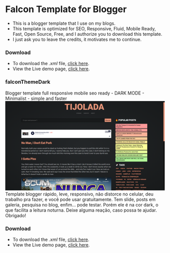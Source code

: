 # Falcon Template for Blogger
* This is a blogger template that I use on my blogs.
* This template is optimized for SEO, Responsive, Fluid, Mobile Ready, Fast, Open Source, Free, and I authorize you to download this template.
* I just ask you to leave the credits, it motivates me to continue.

### Download
* To download the _.xml_ file, [click here](https://github.com/guilhermefalcon/falconThemeDark/archive/master.zip).
* View the Live demo page, [click here](https://tijolada.com/).

### falconThemeDark
Blogger template full responsive mobile seo ready - DARK MODE - Minimalist - simple and faster
![screenshot - Falcon Theme Dark Blogger](https://raw.githubusercontent.com/guilhermefalcon/falconThemeDark/master/screenshot.png)
Template blogger rápido, leve, responsivo, não distorce no celular, deu trabalho pra fazer, e você pode usar gratuitamente. Tem slide, posts em galeria, pesquisa no blog, enfim... pode testar. Porém ele é na cor dark, o que facilita a leitura noturna. Deixe alguma reação, caso possa te ajudar. Obrigado!

### Download
* To download the _.xml_ file, [click here](https://github.com/guilhermefalcon/falconThemeDark/archive/master.zip).
* View the Live demo page, [click here](https://tijolada.com/).
